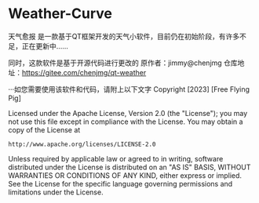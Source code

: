 # Weather-Curve

天气愈报 是一款基于QT框架开发的天气小软件，目前仍在初始阶段，有许多不足，正在更新中……

同时，这款软件是基于开源代码进行更改的
原作者：jimmy@chenjmg
仓库地址：https://gitee.com/chenjmg/qt-weather

···如您需要使用该软件和代码，请附上以下文字
Copyright [2023] [Free Flying Pig]

Licensed under the Apache License, Version 2.0 (the "License");
you may not use this file except in compliance with the License.
You may obtain a copy of the License at

    http://www.apache.org/licenses/LICENSE-2.0

Unless required by applicable law or agreed to in writing, software
distributed under the License is distributed on an "AS IS" BASIS,
WITHOUT WARRANTIES OR CONDITIONS OF ANY KIND, either express or implied.
See the License for the specific language governing permissions and
limitations under the License.
```
